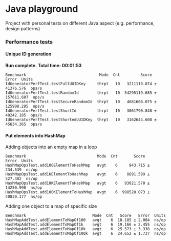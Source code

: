 # Java playground

Project with personal tests on different Java aspect (e.g. performance, design patterns)

### Performance tests

#### Unique ID generation 

**Run complete. Total time: 00:01:53**

```
Benchmark                                Mode  Cnt         Score        Error  Units
IdGeneratorPerfTest.testFullUUIDKey     thrpt   10   3211119.874 ±  41376.576  ops/s
IdGeneratorPerfTest.testRandomId        thrpt   10  54295119.685 ± 157611.607  ops/s
IdGeneratorPerfTest.testSecureRandomId  thrpt   10   4681608.075 ± 125908.295  ops/s
IdGeneratorPerfTest.testShortId         thrpt   10   3061790.848 ±  40242.185  ops/s
IdGeneratorPerfTest.testShortedUUIDKey  thrpt   10   3162643.608 ±  45634.365  ops/s
```

#### Put elements into HashMap

Adding objects into an empty map in a loop
```
Benchmark                               Mode  Cnt       Score       Error  Units
HashMapOpsTest.add100ElementToHashMap   avgt    6     943.715 ±   234.539  ns/op
HashMapOpsTest.add1KElementToHashMap    avgt    6    8891.599 ±   527.482  ns/op
HashMapOpsTest.add10KElementToHashMap   avgt    6   93021.570 ± 14250.990  ns/op
HashMapOpsTest.add100KElementToHashMap  avgt    6  998528.073 ± 40830.177  ns/op
```

Adding one object to a map of specific size
```
Benchmark                             Mode  Cnt   Score   Error  Units
HashMapAddTest.addElementToMapOf100   avgt    6  18.185 ± 2.084  ns/op
HashMapAddTest.addElementToMapOf1k    avgt    6  19.166 ± 2.455  ns/op
HashMapAddTest.addElementToMapOf10k   avgt    6  25.573 ± 3.338  ns/op
HashMapAddTest.addElementToMapOf100k  avgt    6  24.652 ± 1.737  ns/op
```